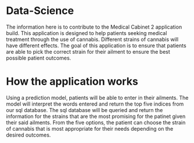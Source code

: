 # Data-Science
The information here is to contribute to the Medical Cabinet 2 application build. This application is designed to help patients seeking medical treatment through the use of cannabis. Different strains of cannabis will have different effects. The goal of this application is to ensure that patients are able to pick the correct strain for their ailment to ensure the best possible patient outcomes.

# How the application works
Using a prediction model, patients will be able to enter in their ailments. The model will interpret the words entered and return the top five indices from our sql database. The sql database will be queried and return the information for the strains that are the most promising for the patinet given their said ailments. From the five options, the patient can choose the strain of cannabis that is most appropriate for their needs depending on the desired outcomes. 
